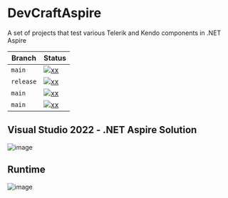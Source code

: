 # DevCraftAspire
A set of projects that test various Telerik and Kendo components in .NET Aspire

| Branch | Status |
|----------|--------|
| `main` | [![xx](https://github.com/LanceMcCarthy/DevCraftAspire/actions/workflows/build.yml/badge.svg)](https://github.com/LanceMcCarthy/DevCraftAspire/actions/workflows/build.yml) |
| `release` | [![xx](https://github.com/LanceMcCarthy/DevCraftAspire/actions/workflows/deploy.yml/badge.svg?branch=release)](https://github.com/LanceMcCarthy/DevCraftAspire/actions/workflows/deploy.yml) |
| `main` | [![xx](https://github.com/LanceMcCarthy/DevCraftAspire/actions/workflows/monitor-images.yml/badge.svg)](https://github.com/LanceMcCarthy/DevCraftAspire/actions/workflows/monitor-images.yml) |
| `main` | [![xx](https://github.com/LanceMcCarthy/DevCraftAspire/actions/workflows/update-images.yml/badge.svg)](https://github.com/LanceMcCarthy/DevCraftAspire/actions/workflows/update-images.yml) |

## Visual Studio 2022 - .NET Aspire Solution

![image](https://github.com/LanceMcCarthy/DevCraftAspire/assets/3520532/03318693-d973-4ba3-ae0b-15a53e4d56ce)

## Runtime

![image](https://github.com/LanceMcCarthy/DevCraftAspire/assets/3520532/b83e9abb-8321-4710-83c2-c8c25e46f9b8)
